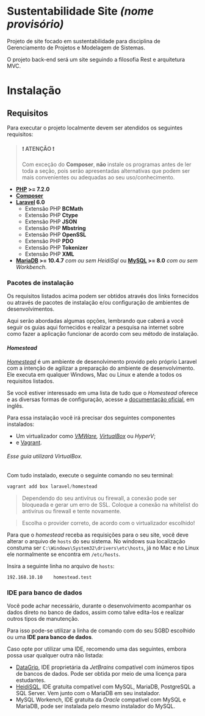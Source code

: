 # Sustentabilidade Site _(nome provisório)_

Projeto de site focado em sustentabilidade para disciplina de Gerenciamento de Projetos e Modelagem de Sistemas.

O projeto back-end será um site seguindo a filosofia Rest e arquitetura MVC.

# Instalação
## Requisitos
Para executar o projeto localmente devem ser atendidos os seguintes requisitos:

> #### :exclamation: ATENÇÃO :exclamation:
> Com exceção do **Composer**, **não** instale os programas antes de ler toda a seção, pois serão apresentadas alternativas que podem ser mais convenientes ou adequadas ao seu uso/conhecimento.

- **[PHP](https://www.php.net/downloads.php) >= 7.2.0** 
- **[Composer](https://getcomposer.org/download/)**
- **[Laravel](laravel.com/docs/6.0) 6.0**
  - Extensão PHP **BCMath**
  - Extensão PHP **Ctype**
  - Extensão PHP **JSON**
  - Extensão PHP **Mbstring**
  - Extensão PHP **OpenSSL**
  - Extensão PHP **PDO**
  - Extensão PHP **Tokenizer**
  - Extensão PHP **XML**
- **[MariaDB](https://mariadb.com/downloads/#mariadb_platform) >= 10.4.7** _com ou sem HeidiSql_ ou **[MySQL](https://dev.mysql.com/downloads/windows/installer/8.0.html) >= 8.0** _com ou sem Workbench_.

### Pacotes de instalação
Os requisitos listados acima podem ser obtidos através dos links fornecidos ou através de pacotes de instalação e/ou configuração de ambientes de desenvolvimentos.

Aqui serão abordadas algumas opções, lembrando que caberá a você seguir os guias aqui fornecidos e realizar a pesquisa na internet sobre como fazer a aplicação funcionar de acordo com seu método de instalação.

#### _Homestead_
[_Homestead_](https://laravel.com/docs/6.0/homestead) é um ambiente de desenolvimento provido pelo próprio Laravel com a intenção de agilizar a preparação do ambiente de desenvolvimento. Ele executa em qualquer Windows, Mac ou Linux e atende a todos os requisitos listados.

Se você estiver interessado em uma lista de tudo que o _Homestead_ oferece e as diversas formas de configuração, acesse a [documentação oficial](https://laravel.com/docs/6.0/homestead#included-software), em inglês.

Para essa instalação você irá precisar dos seguintes componentes instalados:

- Um virtualizador como _[VMWare](https://www.vmware.com/br.html), [VirtualBox](https://www.virtualbox.org/wiki/Downloads)_ ou _HyperV_;
- e [Vagrant](https://www.vagrantup.com/downloads.html).
###### Esse guia utilizará VirtualBox.

Com tudo instalado, execute o seguinte comando no seu terminal:
```powershell
vagrant add box laravel/homestead
```
> Dependendo do seu antivírus ou firewall, a conexão pode ser bloqueada e gerar um erro de SSL. Coloque a conexão na whitelist do antivírus ou firewall e tente novamente.

> Escolha o provider correto, de acordo com o virtualizador escolhido!

Para que o _homestead_ receba as requisições para o seu site, você deve alterar o arquivo de `hosts` do seu sistema. No windows sua localização constuma ser `C:\Windows\System32\drivers\etc\hosts`, já no Mac e no Linux ele normalmente se encontra em `/etc/hosts`.

Insira a seguinte linha no arquivo de `hosts`:
```
192.168.10.10    homestead.test
```

### IDE para banco de dados
Você pode achar necessário, durante o desenvolvimento acompanhar os dados direto no banco de dados, assim como talve edita-los e realizar outros tipos de manutenção.

Para isso pode-se utilizar a linha de comando com do seu SGBD escolhido ou uma **IDE para banco de dados**. 

Caso opte por utilizar uma IDE, recomendo uma das seguintes, embora possa usar qualquer outra não listada:

- [DataGrip](https://www.jetbrains.com/datagrip/), IDE proprietária da _JetBrains_ compatível com inúmeros tipos de bancos de dados. Pode ser obtida por meio de uma licença para estudantes.
- [HeidiSQL](https://www.heidisql.com/download.php), IDE gratuita compatível com MySQL, MariaDB, PostgreSQL a SQL Server. Vem junto com o MariaDB em seu instalador.
- MySQL Workench, IDE gratuita da _Oracle_ compatível com MySQL e MariaDB, pode ser instalada pelo mesmo instalador do MySQL.
